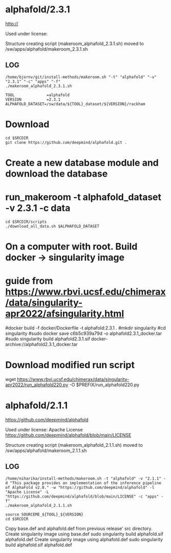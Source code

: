 alphafold/2.3.1
========================

<http://>

Used under license:



Structure creating script (makeroom_alphafold_2.3.1.sh) moved to /sw/apps/alphafold/makeroom_2.3.1.sh

LOG
---

    /home/bjornv/git/install-methods/makeroom.sh "-t" "alphafold" "-v" "2.3.1" "-c" "apps" "-f"
    ./makeroom_alphafold_2.3.1.sh

    TOOL              =alphafold
    VERSION           =2.3.1
    ALPHAFOLD_DATASET=/sw/data/${TOOL}_dataset/${VERSION}/rackham

# Download
    cd $SRCDIR
    git clone https://github.com/deepmind/alphafold.git .

# Create a new database module and download the database
# run_makeroom -t alphafold_dataset -v 2.3.1 -c data
    
    cd $SRCDIR/scripts
    ./download_all_data.sh $ALPHAFOLD_DATASET


# On a computer with root. Build docker -> singularity image
# guide from https://www.rbvi.ucsf.edu/chimerax/data/singularity-apr2022/afsingularity.html
#docker build -f docker/Dockerfile -t alphafold:2.3.1 .
#mkdir singularity
#cd singularity
#sudo docker save c6b5c939a79d -o alphafold2.3.1_docker.tar
#sudo singularity build alphafold2.3.1.sif docker-archive://alphafold2.3.1_docker.tar

# Download modified run script
wget https://www.rbvi.ucsf.edu/chimerax/data/singularity-apr2022/run_alphafold220.py -O $PREFIX/run_alphafold220.py







alphafold/2.1.1
========================

<https://github.com/deepmind/alphafold>

Used under license:
Apache License
<https://github.com/deepmind/alphafold/blob/main/LICENSE>

Structure creating script (makeroom_alphafold_2.1.1.sh) moved to /sw/apps/alphafold/makeroom_2.1.1.sh

LOG
---

    /home/niharika/install-methods/makeroom.sh -t "alphafold" -v "2.1.1" -d "This package provides an implementation of the inference pipeline of AlphaFold v2.0." -w "https://github.com/deepmind/alphafold" -l "Apache License" -L "https://github.com/deepmind/alphafold/blob/main/LICENSE" -c "apps" -f"
    ./makeroom_alphafold_2.1.1.sh

    source SOURCEME_${TOOL}_${VERSION}
    cd $SRCDIR
Copy base.def and alphafold.def from previous release' src directory.
Create singularity image using base.def
    sudo singularity build alphafold.sif alphafold.def
Create singularity image using alphafold.def
    sudo singularity build alphafold.sif alphafold.def
